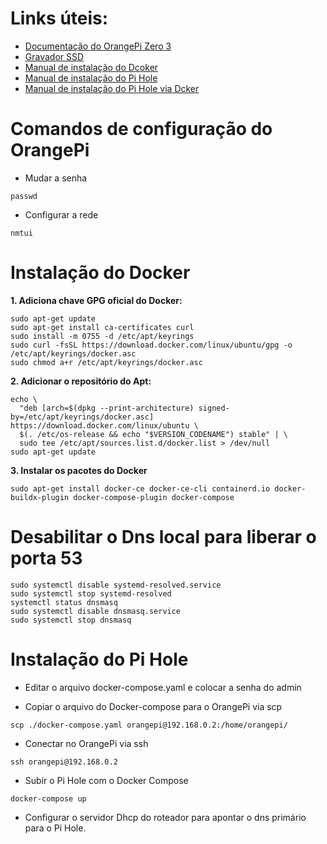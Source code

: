 # Links úteis:
- [Documentação do OrangePi Zero 3](http://www.orangepi.org/html/hardWare/computerAndMicrocontrollers/service-and-support/Orange-Pi-Zero-3.html)
- [Gravador SSD](https://www.balena.io/etcher/)
- [Manual de instalação do Dcoker](https://docs.docker.com/engine/install/ubuntu/#install-using-the-repository)
- [Manual de instalação do Pi Hole](https://docs.pi-hole.net/main/basic-install/)
- [Manual de instalação do Pi Hole via Dcker](https://github.com/pi-hole/docker-pi-hole/#running-pi-hole-docker)

# Comandos de configuração do OrangePi

- Mudar a senha
```
passwd
```

- Configurar a rede
```
nmtui
```

# Instalação do Docker

**1. Adiciona chave GPG oficial do Docker:**
```
sudo apt-get update
sudo apt-get install ca-certificates curl
sudo install -m 0755 -d /etc/apt/keyrings
sudo curl -fsSL https://download.docker.com/linux/ubuntu/gpg -o /etc/apt/keyrings/docker.asc
sudo chmod a+r /etc/apt/keyrings/docker.asc
```

**2. Adicionar o repositório do Apt:**
```
echo \
  "deb [arch=$(dpkg --print-architecture) signed-by=/etc/apt/keyrings/docker.asc] https://download.docker.com/linux/ubuntu \
  $(. /etc/os-release && echo "$VERSION_CODENAME") stable" | \
  sudo tee /etc/apt/sources.list.d/docker.list > /dev/null
sudo apt-get update
```

**3. Instalar os pacotes do Docker**
```
sudo apt-get install docker-ce docker-ce-cli containerd.io docker-buildx-plugin docker-compose-plugin docker-compose
```

# Desabilitar o Dns local para liberar o porta 53
```
sudo systemctl disable systemd-resolved.service
sudo systemctl stop systemd-resolved
systemctl status dnsmasq
sudo systemctl disable dnsmasq.service
sudo systemctl stop dnsmasq

```

# Instalação do Pi Hole
- Editar o arquivo docker-compose.yaml e colocar a senha do admin

- Copiar o arquivo do Docker-compose para o OrangePi via scp
```
scp ./docker-compose.yaml orangepi@192.168.0.2:/home/orangepi/
```

- Conectar no OrangePi via ssh
```
ssh orangepi@192.168.0.2
```

- Subir o Pi Hole com o Docker Compose
```
docker-compose up
``` 

- Configurar o servidor Dhcp do roteador para apontar o dns primário para o Pi Hole.
